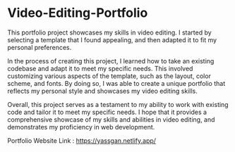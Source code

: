 # Video-Editing-Portfolio

This portfolio project showcases my skills in video editing. I started by selecting a template that I found appealing, and then adapted it to fit my personal preferences.

In the process of creating this project, I learned how to take an existing codebase and adapt it to meet my specific needs. This involved customizing various aspects of the template, such as the layout, color scheme, and fonts. By doing so, I was able to create a unique portfolio that reflects my personal style and showcases my video editing skills.

Overall, this project serves as a testament to my ability to work with existing code and tailor it to meet my specific needs. I hope that it provides a comprehensive showcase of my skills and abilities in video editing, and demonstrates my proficiency in web development.


Portfolio Website Link : https://yassgan.netlify.app/
